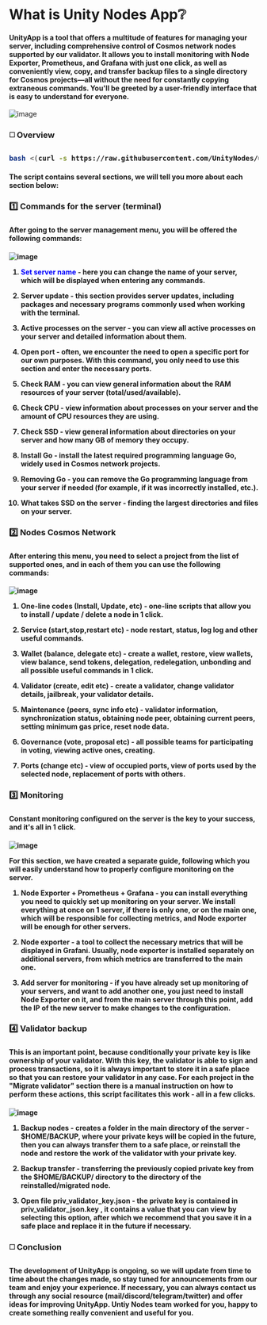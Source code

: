 <h1>What is Unity Nodes App❔</h1>

<h4>UnityApp is a tool that offers a multitude of features for managing your server, including comprehensive control of Cosmos network nodes supported by our validator. It allows you to install monitoring with Node Exporter, Prometheus, and Grafana with just one click, as well as conveniently view, copy, and transfer backup files to a single directory for Cosmos projects—all without the need for constantly copying extraneous commands. You'll be greeted by a user-friendly interface that is easy to understand for everyone.</h4>

![image](https://github.com/UnityNodes/unityapp/assets/159138743/fc536d28-142f-4a6c-b5c6-5dfab6e5cafe)

 
<h3>◻️ Overview<h3>

```bash
bash <(curl -s https://raw.githubusercontent.com/UnityNodes/unityapp/main/unityapp.sh)
``` 

<h4>The script contains several sections, we will tell you more about each section below:<h4>

 
<p style="color:blue"><h3>1️⃣ Commands for the server (terminal)</p><h3>

<h4>After going to the server management menu, you will be offered the following commands:<h4>

![image](https://github.com/UnityNodes/unityapp/assets/159138743/9a04ad59-bbda-4f0a-9866-c5033a2b86cd)


1. <font color="blue">Set server name</font> - here you can change the name of your server, which will be displayed when entering any commands.

2. Server update - this section provides server updates, including packages and necessary programs commonly used when working with the terminal.

3. Active processes on the server - you can view all active processes on your server and detailed information about them.

4. Open port - often, we encounter the need to open a specific port for our own purposes. With this command, you only need to use this section and enter the necessary ports.

5. Check RAM - you can view general information about the RAM resources of your server (total/used/available).

6. Check CPU - view information about processes on your server and the amount of CPU resources they are using.

7. Check SSD - view general information about directories on your server and how many GB of memory they occupy.

8. Install Go - install the latest required programming language Go, widely used in Cosmos network projects.

9. Removing Go - you can remove the Go programming language from your server if needed (for example, if it was incorrectly installed, etc.).

10. What takes SSD on the server - finding the largest directories and files on your server.



<h3>2️⃣ Nodes Cosmos Network<h3>

<h4>After entering this menu, you need to select a project from the list of supported ones, and in each of them you can use the following commands:<h4>

![image](https://github.com/UnityNodes/unityapp/assets/159138743/029fcaef-e0bc-459f-88db-c1991d0d38fb)

1. One-line codes (Install, Update, etc) - one-line scripts that allow you to install / update / delete a node in 1 click.
   
2. Service (start,stop,restart etc) - node restart, status, log log and other useful commands.
   
3. Wallet (balance, delegate etc) - create a wallet, restore, view wallets, view balance, send tokens, delegation, redelegation, unbonding and all possible useful commands in 1 click.
   
4. Validator (create, edit etc) - create a validator, change validator details, jailbreak, your validator details.
   
5. Maintenance (peers, sync info etc) - validator information, synchronization status, obtaining node peer, obtaining current peers, setting minimum gas price, reset node data.
    
6. Governance (vote, proposal etc) - all possible teams for participating in voting, viewing active ones, creating.
    
7. Ports (change etc) - view of occupied ports, view of ports used by the selected node, replacement of ports with others.

<h3>3️⃣ Monitoring<h3>

<h4>Constant monitoring configured on the server is the key to your success, and it's all in 1 click.<h4>

![image](https://github.com/UnityNodes/unityapp/assets/159138743/6d2a1e35-5afe-4f78-88eb-da076ced4ca3)

For this section, we have created a separate guide, following which you will easily understand how to properly configure monitoring on the server.

1. Node Exporter + Prometheus + Grafana - you can install everything you need to quickly set up monitoring on your server.
We install everything at once on 1 server, if there is only one, or on the main one, which will be responsible for collecting metrics, and Node exporter will be enough for other servers.

2. Node exporter - a tool to collect the necessary metrics that will be displayed in Grafani. Usually, node exporter is installed separately on additional servers, from which metrics are transferred to the main one.

3. Add server for monitoring - if you have already set up monitoring of your servers, and want to add another one, you just need to install Node Exporter on it, and from the main server through this point, add the IP of the new server to make changes to the configuration.

<h3>4️⃣ Validator backup<h3>

<h4>This is an important point, because conditionally your private key is like ownership of your validator. With this key, the validator is able to sign and process transactions, so it is always important to store it in a safe place so that you can restore your validator in any case. For each project in the "Migrate validator" section there is a manual instruction on how to perform these actions, this script facilitates this work - all in a few clicks.<h4>

![image](https://github.com/UnityNodes/unityapp/assets/159138743/a67f6220-fd46-48ea-a7c2-3b8e368c629c)

1. Backup nodes - creates a folder in the main directory of the server - $HOME/BACKUP, where your private keys will be copied in the future, then you can always transfer them to a safe place, or reinstall the node and restore the work of the validator with your private key.

2. Backup transfer - transferring the previously copied private key from the $HOME/BACKUP/ directory to the directory of the reinstalled/migrated node.

3. Open file priv_validator_key.json - the private key is contained in priv_validator_json.key , it contains a value that you can view by selecting this option, after which we recommend that you save it in a safe place and replace it in the future if necessary.

<h3>◻️ Conclusion<h3>

<h4>The development of UnityApp is ongoing, so we will update from time to time about the changes made, so stay tuned for announcements from our team and enjoy your experience.
If necessary, you can always contact us through any social resource (mail/discord/telegram/twitter) and offer ideas for improving UnityApp.
Untiy Nodes team worked for you, happy to create something really convenient and useful for you.<h4>

